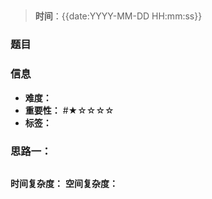## 
>**时间**：{{date:YYYY-MM-DD HH:mm:ss}}
### 题目

### 信息
- **难度：** 
- **重要性：** #★☆☆☆☆
- **标签：** 
### 思路一：
```java


```
**时间复杂度：** 
**空间复杂度：** 